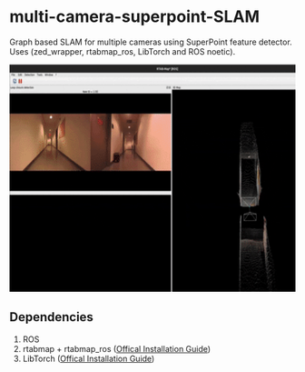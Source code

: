 # multi-camera-superpoint-SLAM
Graph based SLAM for multiple cameras using SuperPoint feature detector. Uses (zed_wrapper, rtabmap_ros, LibTorch and ROS noetic).

<p float="center">
  <img src="assests/SLAM.gif" width="800" height="400" />
</p> 


## Dependencies
1) ROS
2) rtabmap + rtabmap_ros ([Offical Installation Guide](https://github.com/introlab/rtabmap_ros#rtabmap_ros))
3) LibTorch ([Offical Installation Guide](https://github.com/pytorch/pytorch/blob/main/docs/libtorch.rst))
